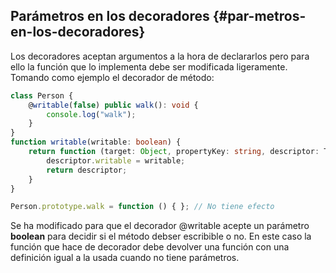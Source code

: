 ## Parámetros en los decoradores {#par-metros-en-los-decoradores}

Los decoradores aceptan argumentos a la hora de declararlos pero para ello la función que lo implementa debe ser modificada ligeramente. Tomando como ejemplo el decorador de método:

```ts
class Person {
    @writable(false) public walk(): void {
        console.log("walk");
    }
}
function writable(writable: boolean) {
    return function (target: Object, propertyKey: string, descriptor: TypedPropertyDescriptor<any>) {
        descriptor.writable = writable;
        return descriptor;
    }
}

Person.prototype.walk = function () { }; // No tiene efecto
```

Se ha modificado para que el decorador @writable acepte un parámetro **boolean** para decidir si el método debser escribible o no. En este caso la función que hace de decorador debe devolver una función con una definición igual a la usada cuando no tiene parámetros.
